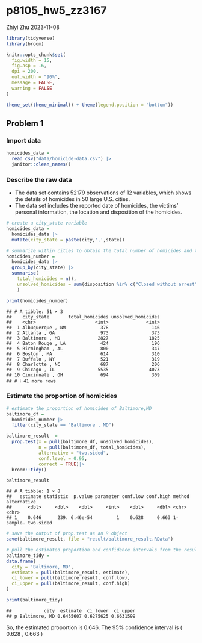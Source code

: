 p8105_hw5_zz3167
================
Zhiyi Zhu
2023-11-08

``` r
library(tidyverse)
library(broom)

knitr::opts_chunk$set(
  fig.width = 15,
  fig.asp = .6,
  dpi = 200,
  out.width = "90%",
  message = FALSE, 
  warning = FALSE
)

theme_set(theme_minimal() + theme(legend.position = "bottom"))
```

## Problem 1

### Import data

``` r
homicides_data = 
  read_csv("data/homicide-data.csv") |>
  janitor::clean_names()
```

### Describe the raw data

- The data set contains 52179 observations of 12 variables, which shows
  the details of homicides in 50 large U.S. cities.
- The data set includes the reported date of homicides, the victims’
  personal information, the location and disposition of the homicides.

``` r
# create a city_state variable
homicides_data =
  homicides_data |>
  mutate(city_state = paste(city,',',state))

# summarize within cities to obtain the total number of homicides and the number of unsolved homicides 
homicides_number = 
  homicides_data |>
  group_by(city_state) |>
  summarise(
    total_homicides = n(),
    unsolved_homicides = sum(disposition %in% c("Closed without arrest","Open/No arrest"))
    )

print(homicides_number)
```

    ## # A tibble: 51 × 3
    ##    city_state       total_homicides unsolved_homicides
    ##    <chr>                      <int>              <int>
    ##  1 Albuquerque , NM             378                146
    ##  2 Atlanta , GA                 973                373
    ##  3 Baltimore , MD              2827               1825
    ##  4 Baton Rouge , LA             424                196
    ##  5 Birmingham , AL              800                347
    ##  6 Boston , MA                  614                310
    ##  7 Buffalo , NY                 521                319
    ##  8 Charlotte , NC               687                206
    ##  9 Chicago , IL                5535               4073
    ## 10 Cincinnati , OH              694                309
    ## # ℹ 41 more rows

### Estimate the proportion of homicides

``` r
# estimate the proportion of homicides of Baltimore,MD
baltimore_df = 
  homicides_number |>
  filter(city_state == "Baltimore , MD")

baltimore_result  =
  prop.test(x = pull(baltimore_df, unsolved_homicides), 
            n = pull(baltimore_df, total_homicides),
            alternative = "two.sided",
            conf.level = 0.95, 
            correct = TRUE)|>
  broom::tidy()

baltimore_result
```

    ## # A tibble: 1 × 8
    ##   estimate statistic  p.value parameter conf.low conf.high method    alternative
    ##      <dbl>     <dbl>    <dbl>     <int>    <dbl>     <dbl> <chr>     <chr>      
    ## 1    0.646      239. 6.46e-54         1    0.628     0.663 1-sample… two.sided

``` r
# save the output of prop.test as an R object
save(baltimore_result, file = "result/baltimore_result.RData")

# pull the estimated proportion and confidence intervals from the resulting tidy dataframe
baltimore_tidy = 
data.frame(
  city = 'Baltimore, MD',
  estimate = pull(baltimore_result, estimate),
  ci_lower = pull(baltimore_result, conf.low),
  ci_upper = pull(baltimore_result, conf.high)
) 

print(baltimore_tidy)
```

    ##            city  estimate  ci_lower  ci_upper
    ## p Baltimore, MD 0.6455607 0.6275625 0.6631599

So, the estimated proportion is 0.646. The 95% confidence interval is (
0.628 , 0.663 )

